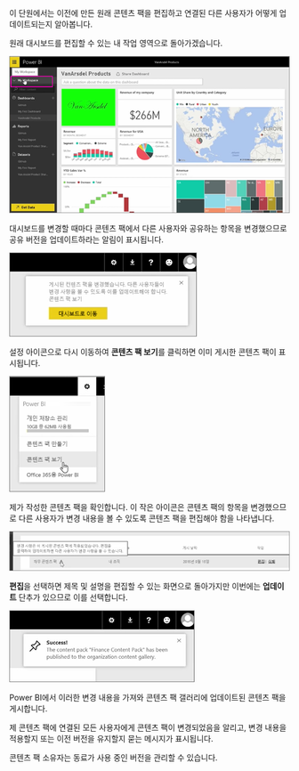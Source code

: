이 단원에서는 이전에 만든 원래 콘텐츠 팩을 편집하고 연결된 다른 사용자가 어떻게 업데이트되는지 알아봅니다.

원래 대시보드를 편집할 수 있는 내 작업 영역으로 돌아가겠습니다.

![Power BI에서 공유 및 공동 작업](./media/6-4-update-content-pack/pbi_learn06_04myworkspace.png)

대시보드를 변경할 때마다 콘텐츠 팩에서 다른 사용자와 공유하는 항목을 변경했으므로 공유 버전을 업데이트하라는 알림이 표시됩니다.

![Power BI에서 공유 및 공동 작업](./media/6-4-update-content-pack/pbi_learn06_04uvmadechanges.png)

설정 아이콘으로 다시 이동하여 **콘텐츠 팩 보기**를 클릭하면 이미 게시한 콘텐츠 팩이 표시됩니다.

![Power BI에서 공유 및 공동 작업](./media/6-4-update-content-pack/pbi_learn06_04viewcontpk.png)

제가 작성한 콘텐츠 팩을 확인합니다. 이 작은 아이콘은 콘텐츠 팩의 항목을 변경했으므로 다른 사용자가 변경 내용을 볼 수 있도록 콘텐츠 팩을 편집해야 함을 나타냅니다.

![Power BI에서 공유 및 공동 작업](./media/6-4-update-content-pack/pbi_learn06_04updatecontpk.png)

**편집**을 선택하면 제목 및 설명을 편집할 수 있는 화면으로 돌아가지만 이번에는 **업데이트** 단추가 있으므로 이를 선택합니다.

![Power BI에서 공유 및 공동 작업](./media/6-4-update-content-pack/pbi_learn06_04contpksuccess.png)

Power BI에서 이러한 변경 내용을 가져와 콘텐츠 팩 갤러리에 업데이트된 콘텐츠 팩을 게시합니다.

제 콘텐츠 팩에 연결된 모든 사용자에게 콘텐츠 팩이 변경되었음을 알리고, 변경 내용을 적용할지 또는 이전 버전을 유지할지 묻는 메시지가 표시됩니다.

콘텐츠 팩 소유자는 동료가 사용 중인 버전을 관리할 수 있습니다.

